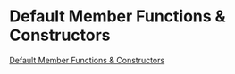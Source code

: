 # Default Member Functions & Constructors
[Default Member Functions & Constructors](https://aiwithcloud.com/2022/09/15/default_member_functions__constructors/)